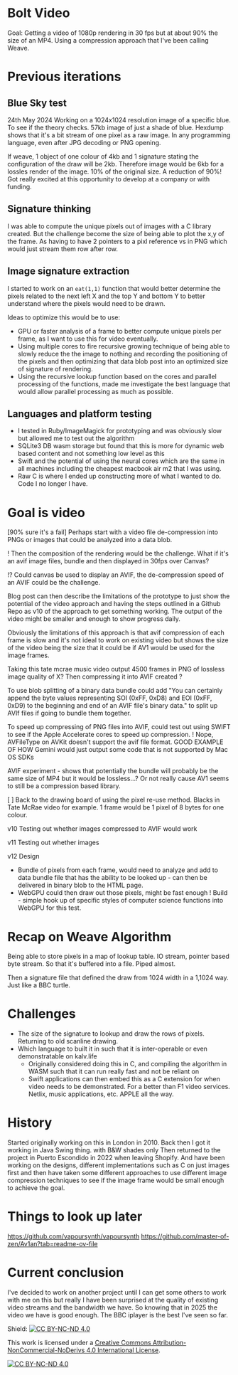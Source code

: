 # Bolt Video

Goal: Getting a video of 1080p rendering in 30 fps but at about 90% the size of an MP4. Using a compression approach that I've been calling Weave.

# Previous iterations

## Blue Sky test
24th May 2024
Working on a 1024x1024 resolution image of a specific blue.
To see if the theory checks.
57kb image of just a shade of blue.
Hexdump shows that it's a bit stream of one pixel as a raw image. In any programming language, even after JPG decoding or PNG opening.

If weave, 1 object of one colour of 4kb and 1 signature stating the configuration of the draw will be 2kb. Therefore image would be 6kb for a lossles render of the image. 10% of the original size. A reduction of 90%! Got really excited at this opportunity to develop at a company or with funding.

## Signature thinking
I was able to compute the unique pixels out of images with a C library created. But the challenge become the size of being able to plot the x,y of the frame. As having to have 2 pointers to a pixl reference vs in PNG which would just stream them row after row.

## Image signature extraction
I started to work on an `eat(1,1)` function that would better determine the pixels related to the next left X and the top Y and bottom Y to better understand where the pixels would need to be drawn.

Ideas to optimize this would be to use:
- GPU or faster analysis of a frame to better compute unique pixels per frame, as I want to use this for video eventually.
- Using multiple cores to fire recursive growing technique of being able to slowly reduce the the image to nothing and recording the positioning of the pixels and then optimizing that data blob post into an optimized size of signature of rendering.
- Using the recursive lookup function based on the cores and parallel processing of the functions, made me investigate the best language that would allow parallel processing as much as possible.

## Languages and platform testing
- I tested in Ruby/ImageMagick for prototyping and was obviously slow but allowed me to test out the algorithm
- SQLite3 DB wasm storage but found that this is more for dynamic web based content and not something low level as this
- Swift and the potential of using the neural cores which are the same in all machines including the cheapest macbook air m2 that I was using.
- Raw C is where I ended up constructing more of what I wanted to do. Code I no longer I have.

# Goal is video
[90% sure it's a fail] Perhaps start with a video file de-compression into PNGs or images that could be analyzed into a data blob.

! Then the composition of the rendering would be the challenge.
What if it's an avif image files, bundle and then displayed in 30fps over Canvas?

!? Could canvas be used to display an AVIF, the de-compression speed of an AVIF could be the challenge.

Blog post can then describe the limitations of the prototype to just show the potential of the video approach and having the steps outlined in a Github Repo as v10 of the approach to get something working.
The output of the video might be smaller and enough to show progress daily.

Obviously the limitations of this approach is that avif compression of each frame is slow and it's not ideal to work on existing video but shows the size of the video being the size that it could be if AV1 would be used for the image frames.

Taking this tate mcrae music video output 4500 frames in PNG of lossless image quality of X? Then compressing it into AVIF created ?

To use blob splitting of a binary data bundle could add "You can certainly append the byte values representing SOI (0xFF, 0xD8) and EOI (0xFF, 0xD9) to the beginning and end of an AVIF file's binary data." to split up AVIf files if going to bundle them together.

To speed up compressing of PNG files into AVIF, could test out using SWIFT to see if the Apple Accelerate cores to speed up compression.
! Nope, AVFileType on AVKit doesn't support the avif file format. GOOD EXAMPLE OF HOW Gemini would just output some code that is not supported by Mac OS SDKs

AVIF experiment - shows that potentially the bundle will probably be the same size of MP4 but it would be lossless...? Or not really cause AV1 seems to still be a compression based library.

[ ] Back to the drawing board of using the pixel re-use method. Blacks in Tate McRae video for example. 1 frame would be 1 pixel of 8 bytes for one colour. 

v10
Testing out whether images compressed to AVIF would work

v11
Testing out whether images 

v12
Design
- Bundle of pixels from each frame, would need to analyze and add to data bundle file that has the ability to be looked up - can then be delivered in binary blob to the HTML page.
- WebGPU could then draw out those pixels, might be fast enough
! Build - simple hook up of specific styles of computer science functions into WebGPU for this test.

# Recap on Weave Algorithm
Being able to store pixels in a map of lookup table.
IO stream, pointer based byte stream. So that it's buffered into a file. Piped almost.

Then a signature file that defined the draw from 1024 width in a 1,1024 way. Just like a BBC turtle.

# Challenges
- The size of the signature to lookup and draw the rows of pixels. Returning to old scanline drawing.
- Which language to built it in such that it is inter-operable or even demonstratable on kalv.life
    - Originally considered doing this in C, and compiling the algorithm in WASM such that it can run really fast and not be reliant on 
    - Swift applications can then embed this as a C extension for when video needs to be demonstrated. For a better than F1 video services. Netlix, music applications, etc. APPLE all the way.

# History
Started originally working on this in London in 2010.
Back then I got it working in Java Swing thing. with B&W shades only
Then returned to the project in Puerto Escondido in 2022 when leaving Shopify. And have been working on the designs, different implementations such as C on just images first and then have taken some different approaches to use different image compression techniques to see if the image frame would be small enough to achieve the goal.

# Things to look up later
https://github.com/vapoursynth/vapoursynth
https://github.com/master-of-zen/Av1an?tab=readme-ov-file

# Current conclusion
I've decided to work on another project until I can get some others to work with me on this but really I have been surprised at the quality of existing video streams and the bandwidth we have. So knowing that in 2025 the video we have is good enough. The BBC iplayer is the best I've seen so far.

Shield: [![CC BY-NC-ND 4.0][cc-by-nc-nd-shield]][cc-by-nc-nd]

This work is licensed under a
[Creative Commons Attribution-NonCommercial-NoDerivs 4.0 International License][cc-by-nc-nd].

[![CC BY-NC-ND 4.0][cc-by-nc-nd-image]][cc-by-nc-nd]

[cc-by-nc-nd]: http://creativecommons.org/licenses/by-nc-nd/4.0/
[cc-by-nc-nd-image]: https://licensebuttons.net/l/by-nc-nd/4.0/88x31.png
[cc-by-nc-nd-shield]: https://img.shields.io/badge/License-CC%20BY--NC--ND%204.0-lightgrey.svg
